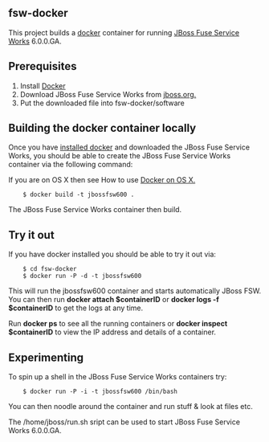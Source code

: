 ## fsw-docker
This project builds a [docker](http://www.docker.io) container for running [JBoss Fuse Service Works](http://http://www.redhat.com/products/jbossenterprisemiddleware/) 6.0.0.GA.

## Prerequisites
1. Install [Docker](https://www.docker.io/gettingstarted/#1)
2. Download JBoss Fuse Service Works from [jboss.org.](http://jboss.org/products/#IBP)
2. Put the downloaded file into fsw-docker/software
	
## Building the docker container locally
Once you have [installed docker](https://www.docker.io/gettingstarted/#h_installation) and downloaded the JBoss Fuse Service Works, you should be able to create the JBoss Fuse Service Works container via the following command:

If you are on OS X then see How to use [Docker on OS X.](https://github.com/fabric8io/fabric8-docker/blob/master/DockerOnOSX.md)

		$ docker build -t jbossfsw600 . 

The JBoss Fuse Service Works container then build.

## Try it out
If you have docker installed you should be able to try it out via:

		$ cd fsw-docker
		$ docker run -P -d -t jbossfsw600 

This will run the jbossfsw600 container and starts automatically JBoss FSW.  You can then run **docker attach $containerID** or **docker logs -f $containerID**  to get the logs at any time.	

Run **docker ps** to see all the running containers or **docker inspect $containerID** to view the IP address and details of a container.

## Experimenting
To spin up a shell in the JBoss Fuse Service Works containers try:

		$ docker run -P -i -t jbossfsw600 /bin/bash

You can then noodle around the container and run stuff & look at files etc.

The /home/jboss/run.sh sript can be used to start JBoss Fuse Service Works 6.0.0.GA.
